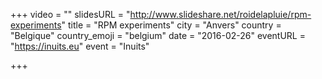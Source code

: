 +++
video = ""
slidesURL = "http://www.slideshare.net/roidelapluie/rpm-experiments"
title = "RPM experiments"
city = "Anvers"
country = "Belgique"
country_emoji = "belgium"
date = "2016-02-26"
eventURL = "https://inuits.eu"
event = "Inuits"

+++

